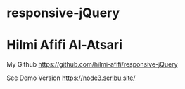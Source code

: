 # responsive-jQuery
# Hilmi Afifi Al-Atsari

My Github https://github.com/hilmi-afifi/responsive-jQuery

See Demo Version https://node3.seribu.site/
